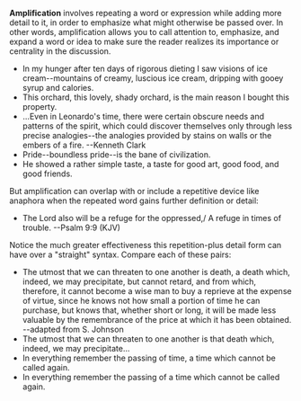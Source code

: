 **Amplification** involves repeating a word or expression while adding more detail to it, in order to emphasize what might otherwise be passed over. In other words, amplification allows you to call attention to, emphasize, and expand a word or idea to make sure the reader realizes its importance or centrality in the discussion.

 - In my hunger after ten days of rigorous dieting I saw visions of ice cream--mountains of creamy, luscious ice cream, dripping with gooey syrup and calories.
 - This orchard, this lovely, shady orchard, is the main reason I bought this property.
 - ...Even in Leonardo's time, there were certain obscure needs and patterns of the spirit, which could discover themselves only through less precise analogies--the analogies provided by stains on walls or the embers of a fire. --Kenneth Clark
 - Pride--boundless pride--is the bane of civilization.
 - He showed a rather simple taste, a taste for good art, good food, and good friends.

But amplification can overlap with or include a repetitive device like anaphora when the repeated word gains further definition or detail:

 - The Lord also will be a refuge for the oppressed,/ A refuge in times of trouble. --Psalm 9:9 (KJV)

Notice the much greater effectiveness this repetition-plus detail form can have over a "straight" syntax. Compare each of these pairs:

 - The utmost that we can threaten to one another is death, a death which, indeed, we may precipitate, but cannot retard, and from which, therefore, it cannot become a wise man to buy a reprieve at the expense of virtue, since he knows not how small a portion of time he can purchase, but knows that, whether short or long, it will be made less valuable by the remembrance of the price at which it has been obtained. --adapted from S. Johnson
 - The utmost that we can threaten to one another is that death which, indeed, we may precipitate...
 - In everything remember the passing of time, a time which cannot be called again.
 - In everything remember the passing of a time which cannot be called again.
